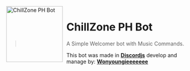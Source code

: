<img width="150" height="150" align="left" style="float: left; margin: 0 10px 0 0;" alt="ChillZone PH Bot" src="https://media.discordapp.net/attachments/877259788055117894/881134688863932446/unnamed.jpg??size=1024"> 

# ChillZone PH Bot

>  A Simple Welcomer bot with Music Commands.

This bot was made in [**Discordjs**](https://discord.js.org) develop and manage by: [**Wonyoungieeeeeee**](https://github.com/Wonyoungieeeeeee)
